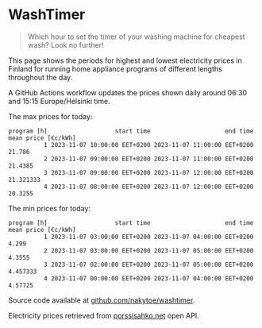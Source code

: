 
# WashTimer

> Which hour to set the timer of your washing machine for cheapest wash? Look no further!

This page shows the periods for highest and lowest electricity prices in Finland 
for running home appliance programs of different lengths throughout the day. 

A GitHub Actions workflow updates the prices shown daily around 06:30 and 15:15 Europe/Helsinki time.

The max prices for today:

	program [h]                   start time                     end time mean price [€c/kWh]
	          1 2023-11-07 10:00:00 EET+0200 2023-11-07 11:00:00 EET+0200              21.786
	          2 2023-11-07 09:00:00 EET+0200 2023-11-07 11:00:00 EET+0200             21.4385
	          3 2023-11-07 09:00:00 EET+0200 2023-11-07 12:00:00 EET+0200           21.321333
	          4 2023-11-07 08:00:00 EET+0200 2023-11-07 12:00:00 EET+0200             20.3255

The min prices for today:

	program [h]                   start time                     end time mean price [€c/kWh]
	          1 2023-11-07 03:00:00 EET+0200 2023-11-07 04:00:00 EET+0200               4.299
	          2 2023-11-07 03:00:00 EET+0200 2023-11-07 05:00:00 EET+0200              4.3555
	          3 2023-11-07 02:00:00 EET+0200 2023-11-07 05:00:00 EET+0200            4.457333
	          4 2023-11-07 00:00:00 EET+0200 2023-11-07 04:00:00 EET+0200             4.57725


Source code available at [github.com/nakytoe/washtimer](https://github.com/nakytoe/washtimer).

Electricity prices retrieved from [porssisahko.net](https://porssisahko.net/api) open API.
